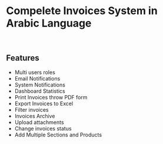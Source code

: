 <h1> Compelete Invoices System in Arabic Language</h1>
<br>
<h2> Features</h2>
<ul>
    <li>Multi users roles</li>
    <li>Email Notifications</li>
     <li>System Notifications</li>
      <li>Dashboard Statistics</li>
      <li>Print Invoices throw PDF form</li>
      <li>Export Invoices to Excel</li>
       <li>Filter invoices</li>
       <li>Invoices Archive</li>
       <li>Upload attachments</li>
        <li>Change invoices status</li>
            <li>Add Multiple Sections and Products</li>







    
</ul>
